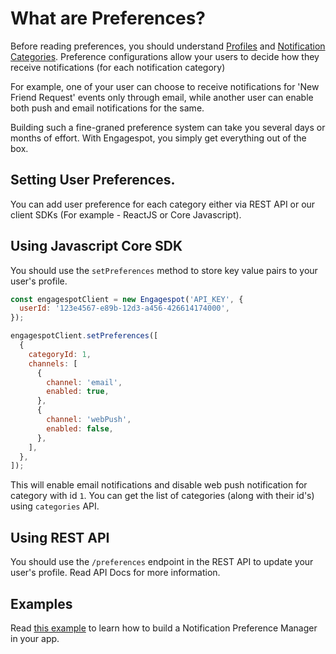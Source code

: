 # What are Preferences?

Before reading preferences, you should understand [Profiles](../profile/what-are-user-profiles) and [Notification Categories](../category/what-are-categories.md).
Preference configurations allow your users to decide how they receive notifications (for each notification category)

For example, one of your user can choose to receive notifications for 'New Friend Request' events only through email, while another user can enable both push and email notifications for the same.

Building such a fine-graned preference system can take you several days or months of effort. With Engagespot, you simply get everything out of the box.

## Setting User Preferences.

You can add user preference for each category either via REST API or our client SDKs (For example - ReactJS or Core Javascript).

## Using Javascript Core SDK

You should use the `setPreferences` method to store key value pairs to your user's profile.

```js
const engagespotClient = new Engagespot('API_KEY', {
  userId: '123e4567-e89b-12d3-a456-426614174000',
});

engagespotClient.setPreferences([
  {
    categoryId: 1,
    channels: [
      {
        channel: 'email',
        enabled: true,
      },
      {
        channel: 'webPush',
        enabled: false,
      },
    ],
  },
]);
```

This will enable email notifications and disable web push notification for category with id `1`. You can get the list of categories (along with their id's) using `categories` API.

## Using REST API

You should use the `/preferences` endpoint in the REST API to update your user's profile. Read API Docs for more information.

## Examples

Read [this example](../learn-by-examples/notification-preference-center/concepts.md) to learn how to build a Notification Preference Manager in your app.
